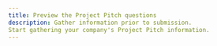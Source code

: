 ```yaml
---
title: Preview the Project Pitch questions
description: Gather information prior to submission. 
Start gathering your company's Project Pitch information.
---
```

